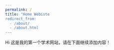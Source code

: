 ```yaml
---
permalink: /
title: "Home Webiste
redirect_from: 
  - /about/
  - /about.html
---
```


Hi 这是我的第一个学术网站，请在下面继续添加内容！
